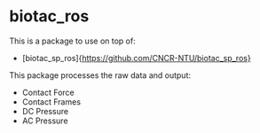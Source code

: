 # biotac_ros

This is a package to use on top of:
* [biotac_sp_ros]{https://github.com/CNCR-NTU/biotac_sp_ros}

This package processes the raw data and output:
* Contact Force
* Contact Frames
* DC Pressure
* AC Pressure